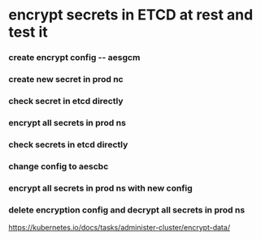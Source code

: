 # encrypt  secrets in  ETCD at rest  and test it 
### create  encrypt  config  -- aesgcm
### create  new secret in prod nc 
### check secret in etcd directly
### encrypt  all secrets in prod ns 
### check secrets in etcd directly
### change config to  aescbc
### encrypt  all secrets in prod ns     with new config
### delete encryption config  and decrypt  all   secrets in prod ns 


https://kubernetes.io/docs/tasks/administer-cluster/encrypt-data/


